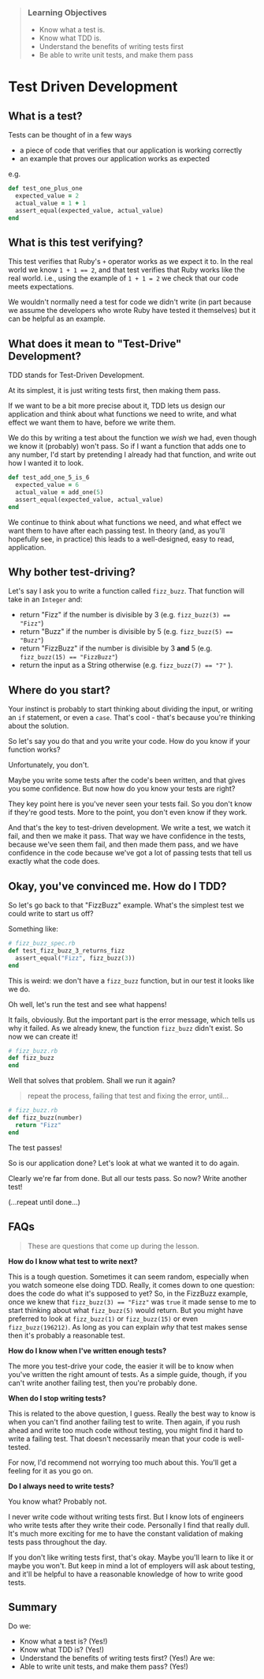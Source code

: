 > ### Learning Objectives
> 
> - Know what a test is.
> - Know what TDD is.
> - Understand the benefits of writing tests first
> - Be able to write unit tests, and make them pass

# Test Driven Development

## What is a test?

Tests can be thought of in a few ways
- a piece of code that verifies that our application is working correctly
- an example that proves our application works as expected

e.g.

``` ruby
def test_one_plus_one
  expected_value = 2
  actual_value = 1 + 1
  assert_equal(expected_value, actual_value)
end
```

## What is this test verifying?

This test verifies that Ruby's `+` operator works as we expect it to. In the real world we know `1 + 1 == 2`, and that test verifies that Ruby works like the real world. i.e., using the example of `1 + 1 = 2` we check that our code meets expectations.

We wouldn't normally need a test for code we didn't write (in part because we
assume the developers who wrote Ruby have tested it themselves) but it can
be helpful as an example.

## What does it mean to "Test-Drive" Development?

TDD stands for Test-Driven Development.

At its simplest, it is just writing tests first, then making them pass.

If we want to be a bit more precise about it, TDD lets us design our application and think about what functions we need to write, and what effect we want them to have, before we write them.

We do this by writing a test about the function we *wish* we had, even though
we know it (probably) won't pass. So if I want a function that adds one to any
number, I'd start by pretending I already had that function, and write out
how I wanted it to look.

``` ruby
def test_add_one_5_is_6
  expected_value = 6
  actual_value = add_one(5)
  assert_equal(expected_value, actual_value)
end
```

We continue to think about what functions we need, and what effect we want them
to have after each passing test. In theory (and, as you'll hopefully see, in
practice) this leads to a well-designed, easy to read, application.

## Why bother test-driving?

Let's say I ask you to write a function called `fizz_buzz`.
That function will take in an `Integer` and:

- return "Fizz" if the number is divisible by 3 (e.g. `fizz_buzz(3) == "Fizz"`)
- return "Buzz" if the number is divisible by 5 (e.g. `fizz_buzz(5) == "Buzz"`)
- return "FizzBuzz" if the number is divisible by 3 **and** 5 (e.g. `fizz_buzz(15) == "FizzBuzz"`)
- return the input as a String otherwise (e.g. `fizz_buzz(7) == "7"` ).

## Where do you start?

Your instinct is probably to start thinking about dividing the input, or writing an `if` statement, or even a `case`. That's cool - that's because you're thinking about the solution.

So let's say you do that and you write your code. How do you know if your function works?

Unfortunately, you don't.

Maybe you write some tests after the code's been written, and that gives you
some confidence. But now how do you know your tests are right?

They key point here is you've never seen your tests fail. So you don't know if
they're good tests. More to the point, you don't even know if they work.

And that's the key to test-driven development. We write a test, we watch it fail, and then we make it pass. That way we have confidence in the tests, because we've seen them fail, and then made them pass, and we have confidence in the code because we've got a lot of passing tests that tell us exactly what the code does.

## Okay, you've convinced me. How do I TDD?

So let's go back to that "FizzBuzz" example. What's the simplest test we could write to start us off?

Something like:

``` ruby
# fizz_buzz_spec.rb
def test_fizz_buzz_3_returns_fizz
  assert_equal("Fizz", fizz_buzz(3))
end
```

This is weird: we don't have a `fizz_buzz` function, but in our test it looks
like we do.

Oh well, let's run the test and see what happens!

It fails, obviously. But the important part is the error message, which tells us why it failed. As we already knew, the function `fizz_buzz` didn't exist. So now we can create it!

``` ruby
# fizz_buzz.rb
def fizz_buzz
end
```

Well that solves that problem. Shall we run it again?

> repeat the process, failing that test and fixing the error, until...

``` ruby
# fizz_buzz.rb
def fizz_buzz(number)
  return "Fizz"
end
```

The test passes!

So is our application done? Let's look at what we wanted it to do again.

Clearly we're far from done. But all our tests pass. So now? Write another test!

(...repeat until done...)

## FAQs

> These are questions that come up during the lesson.

**How do I know what test to write next?**

This is a tough question. Sometimes it can seem random, especially when you
watch someone else doing TDD. Really, it comes down to one question: does
the code do what it's supposed to yet? So, in the FizzBuzz example, once we
knew that `fizz_buzz(3) == "Fizz"` was `true` it made sense to me to start thinking about what `fizz_buzz(5)` would return. But you might have preferred to look at `fizz_buzz(1)` or `fizz_buzz(15)` or even `fizz_buzz(196212)`. As long as you can explain *why* that test makes sense then it's probably a reasonable test.

**How do I know when I've written enough tests?**

The more you test-drive your code, the easier it will be to know when you've written the right amount of tests. As a simple guide, though, if you can't write another failing test, then you're probably done.

**When do I stop writing tests?**

This is related to the above question, I guess. Really the best way to know is
when you can't find another failing test to write. Then again, if you rush ahead and write too much code without testing, you might find it hard to write a failing test. That doesn't necessarily mean that your code is well-tested.

For now, I'd recommend not worrying too much about this. You'll get a feeling for it as you go on.

**Do I always need to write tests?**

You know what? Probably not.

I never write code without writing tests first. But I know lots of engineers who write tests after they write their code. Personally I find that really dull. It's much more exciting for me to have the constant validation of making tests pass throughout the day.

If you don't like writing tests first, that's okay. Maybe you'll learn to like it or maybe you won't. But keep in mind a lot of employers will ask about testing, and it'll be helpful to have a reasonable knowledge of how to write good tests.

## Summary

Do we:

- Know what a test is? (Yes!)
- Know what TDD is? (Yes!)
- Understand the benefits of writing tests first? (Yes!)
Are we:
- Able to write unit tests, and make them pass? (Yes!)
